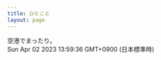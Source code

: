 ```yaml
---
title: ひとこと
layout: page
---
```

<div class="box" dt="1680411576868">
  空港でまったり。
  <div class="content is-small">Sun Apr 02 2023 13:59:36 GMT+0900 (日本標準時)</div>
</div>